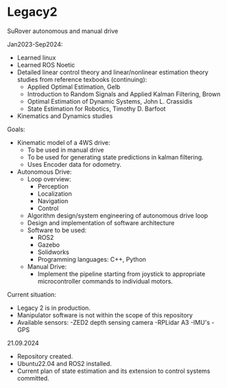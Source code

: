 # Legacy2
SuRover autonomous and manual drive

Jan2023-Sep2024:
- Learned linux
- Learned ROS Noetic
- Detailed linear control theory and linear/nonlinear estimation theory studies from reference texbooks (continuing):
    - Applied Optimal Estimation, Gelb
    - Introduction to Random Signals and Applied Kalman Filtering, Brown
    - Optimal Estimation of Dynamic Systems, John L. Crassidis
    - State Estimation for Robotics, Timothy D. Barfoot  
- Kinematics and Dynamics studies

Goals:
- Kinematic model of a 4WS drive:
    - To be used in manual drive
    - To be used for generating state predictions in kalman filtering.
    - Uses Encoder data for odometry.
- Autonomous Drive:
    - Loop overview:
      - Perception
      - Localization
      - Navigation
      - Control
    - Algorithm design/system engineering of autonomous drive loop
    - Design and implementation of software architecture
    - Software to be used:
      - ROS2
      - Gazebo
      - Solidworks
      - Programming languages: C++, Python
  - Manual Drive:
      - Implement the pipeline starting from joystick to appropriate microcontroller commands to individual motors.
    
Current situation:
- Legacy 2 is in production.
- Manipulator software is not within the scope of this repository
- Available sensors:
    -ZED2 depth sensing camera
    -RPLidar A3
    -IMU's
    -GPS
  
21.09.2024
- Repository created.
- Ubuntu22.04 and ROS2 installed.
- Current plan of state estimation and its extension to control systems committed.
